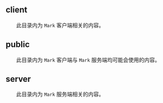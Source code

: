 ## client
&emsp;&emsp;此目录内为 `Mark` 客户端相关的内容。
## public
&emsp;&emsp;此目录内为 `Mark` 客户端与 `Mark` 服务端均可能会使用的内容。
## server
&emsp;&emsp;此目录内为 `Mark` 服务端相关的内容。
